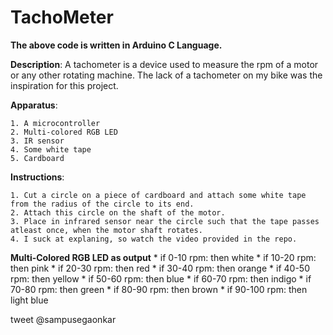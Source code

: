 # TachoMeter

**The above code is written in Arduino C Language.**

**Description**: A tachometer is a device used to measure the rpm of a motor or any other rotating machine. The lack of a tachometer on my bike was the inspiration for this project.   <br/>
  
  **Apparatus**:     
  
    1. A microcontroller
    2. Multi-colored RGB LED
    3. IR sensor
    4. Some white tape
    5. Cardboard
                     
  **Instructions**: 
  
    1. Cut a circle on a piece of cardboard and attach some white tape from the radius of the circle to its end.
    2. Attach this circle on the shaft of the motor.
    3. Place in infrared sensor near the circle such that the tape passes atleast once, when the motor shaft rotates.
    4. I suck at explaning, so watch the video provided in the repo.
    

  **Multi-Colored RGB LED as output**
    * if 0-10   rpm: then white 
    * if 10-20  rpm: then pink 
    * if 20-30  rpm: then red
    * if 30-40  rpm: then orange
    * if 40-50  rpm: then yellow
    * if 50-60  rpm: then blue
    * if 60-70  rpm: then indigo 
    * if 70-80  rpm: then green
    * if 80-90  rpm: then brown
    * if 90-100 rpm: then light blue
   
tweet @sampusegaonkar
  

